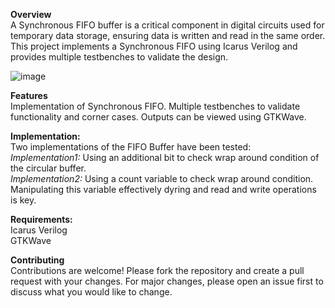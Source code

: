 **Overview** <br />
A Synchronous FIFO buffer is a critical component in digital circuits used for temporary data storage, ensuring data is written and read in the same order. This project implements a Synchronous FIFO using Icarus Verilog and provides multiple testbenches to validate the design.

![image](https://github.com/user-attachments/assets/8dae9d0c-85f4-40b0-83c7-025938d8cb7b)


**Features**  <br />
Implementation of Synchronous FIFO.
Multiple testbenches to validate functionality and corner cases.
Outputs can be viewed using GTKWave.

**Implementation:**  <br />
Two implementations of the FIFO Buffer have been tested:  <br />
_Implementation1:_ Using an additional bit to check wrap around condition of the circular buffer.  <br />
_Implementation2:_ Using a count variable to check wrap around condition. Manipulating this variable effectively dyring and read and write operations is key.

**Requirements:**  <br />
  Icarus Verilog  <br />
  GTKWave  <br />

**Contributing**  <br />
Contributions are welcome! Please fork the repository and create a pull request with your changes. For major changes, please open an issue first to discuss what you would like to change.
